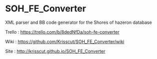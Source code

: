 # SOH_FE_Converter
XML parser and BB code generator for the Shores of hazeron database

Trello :
https://trello.com/b/8dedNfDa/soh-fe-converter

Wiki : 
https://github.com/Krisscut/SOH_FE_Converter/wiki

Site : 
http://krisscut.github.io/SOH_FE_Converter
